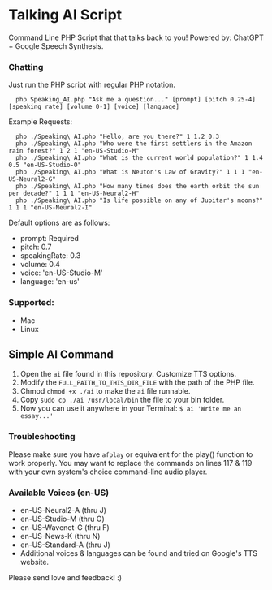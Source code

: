# Talking AI Script

Command Line PHP Script that that talks back to you! Powered by: ChatGPT + Google Speech Synthesis. 

### Chatting

Just run the PHP script with regular PHP notation.

      php Speaking_AI.php "Ask me a question..." [prompt] [pitch 0.25-4] [speaking rate] [volume 0-1] [voice] [language]

Example Requests:

      php ./Speaking\ AI.php "Hello, are you there?" 1 1.2 0.3
      php ./Speaking\ AI.php "Who were the first settlers in the Amazon rain forest?" 1 2 1 "en-US-Studio-M"
      php ./Speaking\ AI.php "What is the current world population?" 1 1.4 0.5 "en-US-Studio-O"
      php ./Speaking\ AI.php "What is Neuton's Law of Gravity?" 1 1 1 "en-US-Neural2-G"
      php ./Speaking\ AI.php "How many times does the earth orbit the sun per decade?" 1 1 1 "en-US-Neural2-H"
      php ./Speaking\ AI.php "Is life possible on any of Jupitar's moons?" 1 1 1 "en-US-Neural2-I"
      
      
Default options are as follows:
 - prompt: Required
 - pitch: 0.7
 - speakingRate: 0.3
 - volume: 0.4
 - voice: 'en-US-Studio-M'
 - language: 'en-us'

### Supported:
 - Mac
 - Linux
 
## Simple AI Command 
 1. Open the `ai` file found in this repository. Customize TTS options.
 2. Modify the `FULL_PAITH_TO_THIS_DIR_FILE` with the path of the PHP file. 
 3. Chmod `chmod +x ./ai` to make the `ai` file runnable.
 4. Copy `sudo cp ./ai /usr/local/bin` the file to your bin folder.
 5. Now you can use it anywhere in your Terminal: `$ ai 'Write me an essay...'`
 
### Troubleshooting
 Please make sure you have `afplay` or equivalent for the play() function to work properly. You may want to replace the commands on lines 117 & 119 with your own system's choice command-line audio player.

### Available Voices (en-US)
 - en-US-Neural2-A (thru J)
 - en-US-Studio-M (thru O)
 - en-US-Wavenet-G (thru F)
 - en-US-News-K (thru N)
 - en-US-Standard-A (thru J)
 - Additional voices & languages can be found and tried on Google's TTS website.

Please send love and feedback! :)
